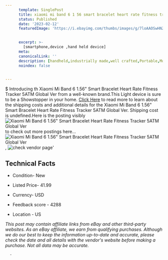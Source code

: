 ```yaml
---
      template: SinglePost
      title: xiaomi mi band 6 1 56 smart bracelet heart rate fitness tracker 5atm global ver
      status: Published
      date: '2023-02-12'
      featuredImage: 'https://i.ebayimg.com/thumbs/images/g/7loAAOSwHNZh5VWG/s-l225.jpg'
       

      excerpt: >-
        [smartphone,device ,hand held device]
      meta:
      canonicalLink: ''
      description: [handheld,industrially made,well crafted,Portable,Mobile,Compact,Convenient,Lightweight,Maneuverable,Man-portable,Miniature,Carriable,Hand-held,Light,Holdable,Transportable,Mobile device,Pocket-sized,On-the-go,Wireless,Cordless,Compact size,Convenient size, smartphone,device ,hand held device]
      noindex: false
      

---
```

$
      Introducing th Xiaomi Mi Band 6 1.56" Smart Bracelet Heart Rate Fitness Tracker 5ATM Global Ver from a well-known brand.This Light device  is sure to be a Showstopper in your home. [Click Here](https://www.ebay.com/itm/255336802103?hash=item3b73426737%3Ag%3A7loAAOSwHNZh5VWG&mkevt=1&mkcid=1&mkrid=711-53200-19255-0&campid=%253CePNCampaignId%253E&customid=%253CreferenceId%253E&toolid=10049) to read more to learn about the shipping costs and additional details for the Xiaomi Mi Band 6 1.56" Smart Bracelet Heart Rate Fitness Tracker 5ATM Global Ver. Shipping cost is undefined.Here is the posting visibly ![Xiaomi Mi Band 6 1.56" Smart Bracelet Heart Rate Fitness Tracker 5ATM Global Ver](https://i.ebayimg.com/thumbs/images/g/7loAAOSwHNZh5VWG/s-l225.jpg) to check out more postings here... ![Xiaomi Mi Band 6 1.56" Smart Bracelet Heart Rate Fitness Tracker 5ATM Global Ver](https://i.ebayimg.com/images/g/7loAAOSwHNZh5VWG/s-l960.jpg), ![check vendor page](https://origin-galleryplus.ebayimg.com/ws/web/255336802103_2_0_1/225x225.jpg,https://origin-galleryplus.ebayimg.com/ws/web/255336802103_3_0_1/225x225.jpg,https://origin-galleryplus.ebayimg.com/ws/web/255336802103_4_0_1/225x225.jpg,https://origin-galleryplus.ebayimg.com/ws/web/255336802103_5_0_1/225x225.jpg,https://origin-galleryplus.ebayimg.com/ws/web/255336802103_6_0_1/225x225.jpg,https://origin-galleryplus.ebayimg.com/ws/web/255336802103_7_0_1/225x225.jpg,https://origin-galleryplus.ebayimg.com/ws/web/255336802103_8_0_1/225x225.jpg,https://origin-galleryplus.ebayimg.com/ws/web/255336802103_9_0_1/225x225.jpg,https://origin-galleryplus.ebayimg.com/ws/web/255336802103_10_0_1/225x225.jpg)'

      

 ## Technical Facts 



     
      

 - Condition- New 


      

 - Listed Price- 41.99 


      

 - Currency- USD 


      

 - Feedback score - 4288 


      

 - Location - US 


      
      

 *_This post may contain affiliate links from eBay and other third-party websites. As an eBay affiliate, we earn from qualifying purchases. Although we do our best to keep the information up-to-date and accurate, please check the date and all details with the vendor's website before making a purchase. Not all data may be accurate._*




      -
